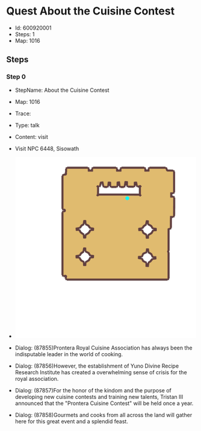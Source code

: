 # Quest About the Cuisine Contest

- Id: 600920001
- Steps: 1
- Map: 1016

## Steps

### Step 0
- StepName:  About the Cuisine Contest
- Map:  1016
- Trace:  
- Type:  talk
- Content:  visit
- Visit NPC 6448, Sisowath

- ![images/600920001_0.png](images/600920001_0.png)
- Dialog: (87855)Prontera Royal Cuisine Association has always been the indisputable leader in the world of cooking.
- Dialog: (87856)However, the establishment of Yuno Divine Recipe Research Institute has created a overwhelming sense of crisis for the royal association.
- Dialog: (87857)For the honor of the kindom and the purpose of developing new cuisine contests and training new talents, Tristan III announced that the "Prontera Cuisine Contest" will be held once a year.
- Dialog: (87858)Gourmets and cooks from all across the land will gather here for this great event and a splendid feast.


